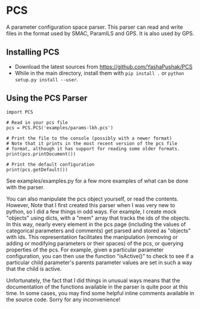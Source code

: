 # PCS

A parameter configuration space parser. This parser can read and write files in
the format used by SMAC, ParamILS and GPS. It is also used by GPS.

## Installing PCS

 - Download the latest sources from https://github.com/YashaPushak/PCS
 - While in the main directory, install them with `pip install .` or 
`python setup.py install --user`.

## Using the PCS Parser

    import PCS

    # Read in your pcs file
    pcs = PCS.PCS('examples/params-lkh.pcs')

    # Print the file to the console (possibly with a newer format)
    # Note that it prints in the most recent version of the pcs file 
    # format, although it has support for reading some older formats. 
    print(pcs.printDocument())

    # Print the default configuration
    print(pcs.getDefault())
    

See examples/examples.py for a few more examples of what can be done with the
parser.

You can also manipulate the pcs object yourself, or read the contents. However, 
Note that I first created this parser when I was very new to python, so I did a
few things in odd ways. For example, I create mock "objects" using dicts, with 
a "mem" array that tracks the ids of the objects. In this way, nearly every 
element in the pcs page (including the values of categorical parameters and 
comments) get parsed and stored as "objects" with ids. This representatiion 
facilitates the manipulation (removing or adding or modifying parameters or 
their spaces) of the pcs, or querying properties of the pcs. For example, given
a particular parameter configuration, you can then use the function "isActive()"
to check to see if a particular child parameter's parents parameter values are 
set in such a way that the child is active. 

Unfortunately, the fact that I did things in unusual ways means that the
documentation of the functions available in the parser is quite poor at this 
time. In some cases, you may find some helpful inline comments available in
the source code. Sorry for any inconvenience!
